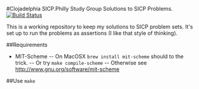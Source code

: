 #Clojadelphia SICP.Philly Study Group Solutions to SICP Problems.
[![Build Status](https://travis-ci.org/dkinzer/sicp.png?branch=master)](https://travis-ci.org/dkinzer/sicp)

This is a working repository to keep my solutions to SICP problem sets.
It's set up to run the problems as assertions (I like that style of thinking).

##Requirements
* MIT-Scheme
  -- On MacOSX `brew install mit-scheme` should to the trick.
  -- Or try `make compile-scheme`
  -- Otherwise see http://www.gnu.org/software/mit-scheme

##Use
`make`
